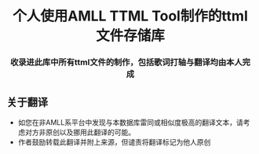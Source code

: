 <h1 align="center"> 个人使用AMLL TTML Tool制作的ttml文件存储库</h1>
<h3 align="center">收录进此库中所有ttml文件的制作，包括歌词打轴与翻译均由本人完成</h3>

## 关于翻译
- 如您在非AMLL系平台中发现与本数据库雷同或相似度极高的翻译文本，请考虑对方非原创以及挪用此翻译的可能。
- 作者鼓励转载此翻译并附上来源，但谴责将翻译标记为他人原创

